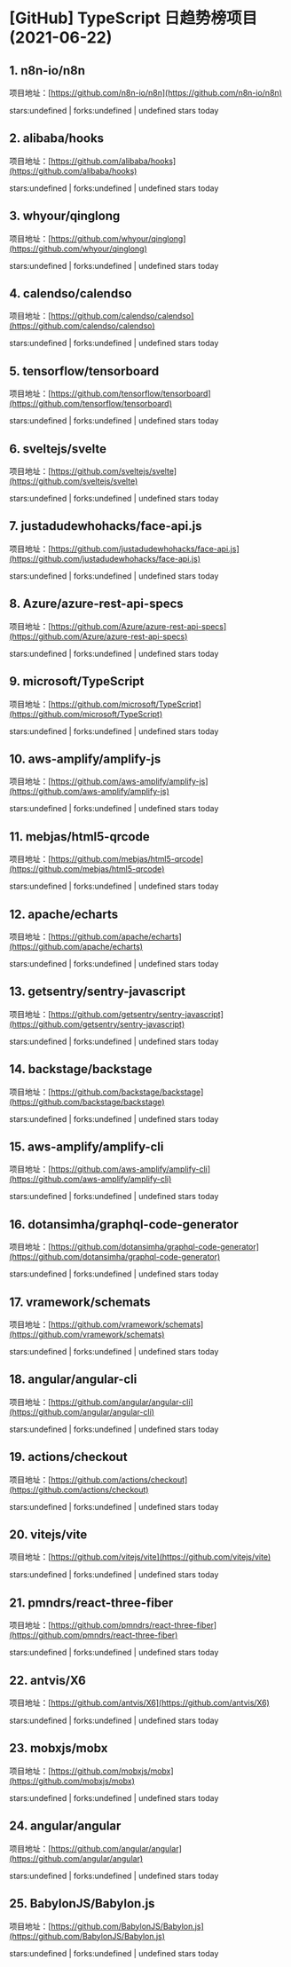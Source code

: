 # [GitHub] TypeScript 日趋势榜项目(2021-06-22)

## 1. n8n-io/n8n 

项目地址：[https://github.com/n8n-io/n8n](https://github.com/n8n-io/n8n)

stars:undefined | forks:undefined | undefined stars today 



## 2. alibaba/hooks 

项目地址：[https://github.com/alibaba/hooks](https://github.com/alibaba/hooks)

stars:undefined | forks:undefined | undefined stars today 



## 3. whyour/qinglong 

项目地址：[https://github.com/whyour/qinglong](https://github.com/whyour/qinglong)

stars:undefined | forks:undefined | undefined stars today 



## 4. calendso/calendso 

项目地址：[https://github.com/calendso/calendso](https://github.com/calendso/calendso)

stars:undefined | forks:undefined | undefined stars today 



## 5. tensorflow/tensorboard 

项目地址：[https://github.com/tensorflow/tensorboard](https://github.com/tensorflow/tensorboard)

stars:undefined | forks:undefined | undefined stars today 



## 6. sveltejs/svelte 

项目地址：[https://github.com/sveltejs/svelte](https://github.com/sveltejs/svelte)

stars:undefined | forks:undefined | undefined stars today 



## 7. justadudewhohacks/face-api.js 

项目地址：[https://github.com/justadudewhohacks/face-api.js](https://github.com/justadudewhohacks/face-api.js)

stars:undefined | forks:undefined | undefined stars today 



## 8. Azure/azure-rest-api-specs 

项目地址：[https://github.com/Azure/azure-rest-api-specs](https://github.com/Azure/azure-rest-api-specs)

stars:undefined | forks:undefined | undefined stars today 



## 9. microsoft/TypeScript 

项目地址：[https://github.com/microsoft/TypeScript](https://github.com/microsoft/TypeScript)

stars:undefined | forks:undefined | undefined stars today 



## 10. aws-amplify/amplify-js 

项目地址：[https://github.com/aws-amplify/amplify-js](https://github.com/aws-amplify/amplify-js)

stars:undefined | forks:undefined | undefined stars today 



## 11. mebjas/html5-qrcode 

项目地址：[https://github.com/mebjas/html5-qrcode](https://github.com/mebjas/html5-qrcode)

stars:undefined | forks:undefined | undefined stars today 



## 12. apache/echarts 

项目地址：[https://github.com/apache/echarts](https://github.com/apache/echarts)

stars:undefined | forks:undefined | undefined stars today 



## 13. getsentry/sentry-javascript 

项目地址：[https://github.com/getsentry/sentry-javascript](https://github.com/getsentry/sentry-javascript)

stars:undefined | forks:undefined | undefined stars today 



## 14. backstage/backstage 

项目地址：[https://github.com/backstage/backstage](https://github.com/backstage/backstage)

stars:undefined | forks:undefined | undefined stars today 



## 15. aws-amplify/amplify-cli 

项目地址：[https://github.com/aws-amplify/amplify-cli](https://github.com/aws-amplify/amplify-cli)

stars:undefined | forks:undefined | undefined stars today 



## 16. dotansimha/graphql-code-generator 

项目地址：[https://github.com/dotansimha/graphql-code-generator](https://github.com/dotansimha/graphql-code-generator)

stars:undefined | forks:undefined | undefined stars today 



## 17. vramework/schemats 

项目地址：[https://github.com/vramework/schemats](https://github.com/vramework/schemats)

stars:undefined | forks:undefined | undefined stars today 



## 18. angular/angular-cli 

项目地址：[https://github.com/angular/angular-cli](https://github.com/angular/angular-cli)

stars:undefined | forks:undefined | undefined stars today 



## 19. actions/checkout 

项目地址：[https://github.com/actions/checkout](https://github.com/actions/checkout)

stars:undefined | forks:undefined | undefined stars today 



## 20. vitejs/vite 

项目地址：[https://github.com/vitejs/vite](https://github.com/vitejs/vite)

stars:undefined | forks:undefined | undefined stars today 



## 21. pmndrs/react-three-fiber 

项目地址：[https://github.com/pmndrs/react-three-fiber](https://github.com/pmndrs/react-three-fiber)

stars:undefined | forks:undefined | undefined stars today 



## 22. antvis/X6 

项目地址：[https://github.com/antvis/X6](https://github.com/antvis/X6)

stars:undefined | forks:undefined | undefined stars today 



## 23. mobxjs/mobx 

项目地址：[https://github.com/mobxjs/mobx](https://github.com/mobxjs/mobx)

stars:undefined | forks:undefined | undefined stars today 



## 24. angular/angular 

项目地址：[https://github.com/angular/angular](https://github.com/angular/angular)

stars:undefined | forks:undefined | undefined stars today 



## 25. BabylonJS/Babylon.js 

项目地址：[https://github.com/BabylonJS/Babylon.js](https://github.com/BabylonJS/Babylon.js)

stars:undefined | forks:undefined | undefined stars today 



